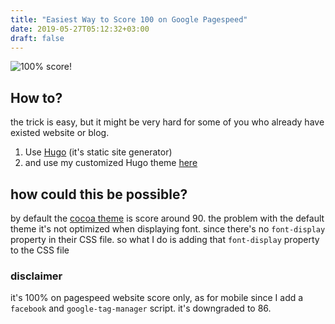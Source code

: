 ```yaml
---
title: "Easiest Way to Score 100 on Google Pagespeed"
date: 2019-05-27T05:12:32+03:00
draft: false
---
```


![100% score!](https://res.cloudinary.com/dy7pjvtw2/image/upload/bo_3px_solid_rgb:909090/v1558923264/rifkifauzi_id/Screen_Shot_2019-05-27_at_05.13.32.png)

## How to?
the trick is easy, but it might be very hard for some of you who already have existed website or blog.  

1. Use [Hugo](https://gohugo.io/) (it's static site generator)
2. and use my customized Hugo theme [here](https://github.com/kubido/cocoa-hugo-theme)


## how could this be possible?
by default the [cocoa theme](https://github.com/nishanths/cocoa-hugo-theme) is score around 90. the problem with the default theme it's  not optimized when displaying font. 
since there's no `font-display` property in their CSS file. so what I do is adding that `font-display` property to the CSS file 


### disclaimer
it's 100% on pagespeed website score only, as for mobile since I add a `facebook` and `google-tag-manager` script. it's downgraded to 86.
